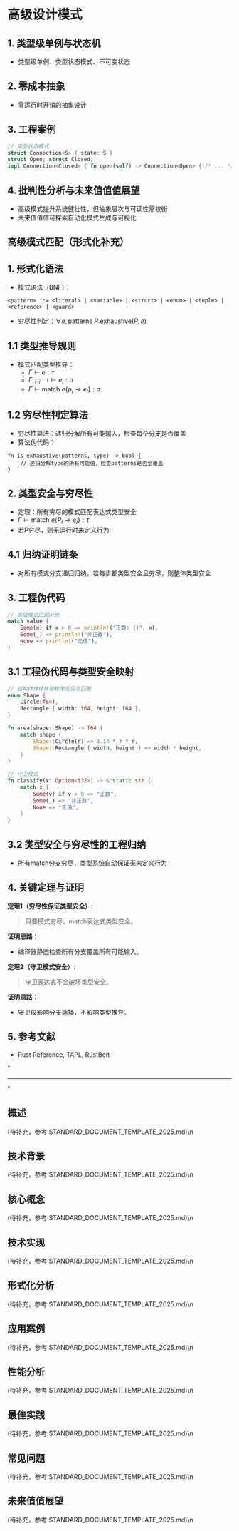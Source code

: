 ﻿# 高级设计模式

## 1. 类型级单例与状态机

- 类型级单例、类型状态模式、不可变状态

## 2. 零成本抽象

- 零运行时开销的抽象设计

## 3. 工程案例

```rust
// 类型状态模式
struct Connection<S> { state: S }
struct Open; struct Closed;
impl Connection<Closed> { fn open(self) -> Connection<Open> { /* ... */ } }
```

## 4. 批判性分析与未来值值值展望

- 高级模式提升系统健壮性，但抽象层次与可读性需权衡
- 未来值值值可探索自动化模式生成与可视化

## 高级模式匹配（形式化补充）

## 1. 形式化语法

- 模式语法（BNF）：

```text
<pattern> ::= <literal> | <variable> | <struct> | <enum> | <tuple> | <reference> | <guard>
```

- 穷尽性判定：$\forall e, \text{patterns } P. \text{exhaustive}(P, e)$

## 1.1 类型推导规则

- 模式匹配类型推导：
  - $\Gamma \vdash e: \tau$
  - $\Gamma, p_i: \tau \vdash e_i: \sigma$
  - $\Gamma \vdash \text{match } e \{ p_i \to e_i \}: \sigma$

## 1.2 穷尽性判定算法

- 穷尽性算法：递归分解所有可能输入，检查每个分支是否覆盖
- 算法伪代码：

```text
fn is_exhaustive(patterns, type) -> bool {
    // 递归分解type的所有可能值，检查patterns是否全覆盖
}
```

## 2. 类型安全与穷尽性

- 定理：所有穷尽的模式匹配表达式类型安全
- $\Gamma \vdash \text{match } e \{ P_i \to e_i \} : \tau$
- 若$P$穷尽，则无运行时未定义行为

## 4.1 归纳证明链条

- 对所有模式分支递归归纳，若每步都类型安全且穷尽，则整体类型安全

## 3. 工程伪代码

```rust
// 高级模式匹配示例
match value {
    Some(x) if x > 0 => println!("正数: {}", x),
    Some(_) => println!("非正数"),
    None => println!("无值"),
}
```

## 3.1 工程伪代码与类型安全映射

```rust
// 结构体体体体和枚举的穷尽匹配
enum Shape {
    Circle(f64),
    Rectangle { width: f64, height: f64 },
}

fn area(shape: Shape) -> f64 {
    match shape {
        Shape::Circle(r) => 3.14 * r * r,
        Shape::Rectangle { width, height } => width * height,
    }
}

// 守卫模式
fn classify(x: Option<i32>) -> &'static str {
    match x {
        Some(v) if v > 0 => "正数",
        Some(_) => "非正数",
        None => "无值",
    }
}
```

## 3.2 类型安全与穷尽性的工程归纳

- 所有match分支穷尽，类型系统自动保证无未定义行为

## 4. 关键定理与证明

**定理1（穷尽性保证类型安全）**:
> 只要模式穷尽，match表达式类型安全。

**证明思路**：

- 编译器静态检查所有分支覆盖所有可能输入。

**定理2（守卫模式安全）**:
> 守卫表达式不会破坏类型安全。

**证明思路**：

- 守卫仅影响分支选择，不影响类型推导。

## 5. 参考文献

- Rust Reference, TAPL, RustBelt

"

---

<!-- 以下为按标准模板自动补全的占位章节，待后续填充 -->
"
## 概述
(待补充，参考 STANDARD_DOCUMENT_TEMPLATE_2025.md)\n
## 技术背景
(待补充，参考 STANDARD_DOCUMENT_TEMPLATE_2025.md)\n
## 核心概念
(待补充，参考 STANDARD_DOCUMENT_TEMPLATE_2025.md)\n
## 技术实现
(待补充，参考 STANDARD_DOCUMENT_TEMPLATE_2025.md)\n
## 形式化分析
(待补充，参考 STANDARD_DOCUMENT_TEMPLATE_2025.md)\n
## 应用案例
(待补充，参考 STANDARD_DOCUMENT_TEMPLATE_2025.md)\n
## 性能分析
(待补充，参考 STANDARD_DOCUMENT_TEMPLATE_2025.md)\n
## 最佳实践
(待补充，参考 STANDARD_DOCUMENT_TEMPLATE_2025.md)\n
## 常见问题
(待补充，参考 STANDARD_DOCUMENT_TEMPLATE_2025.md)\n
## 未来值值展望
(待补充，参考 STANDARD_DOCUMENT_TEMPLATE_2025.md)\n


